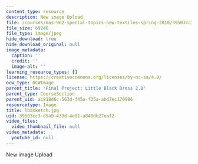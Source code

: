 ```yaml
---
content_type: resource
description: New image Upload
file: /courses/mas-962-special-topics-new-textiles-spring-2010/39503cc3d5a9433d4e81a848db27eaf2_lbdsketch.jpg
file_size: 69246
file_type: image/jpeg
hide_download: true
hide_download_original: null
image_metadata:
  caption: ''
  credit: ''
  image-alt: ''
learning_resource_types: []
license: https://creativecommons.org/licenses/by-nc-sa/4.0/
ocw_type: OCWImage
parent_title: 'Final Project: Little Black Dress 2.0'
parent_type: CourseSection
parent_uid: ac818d6c-563d-f45a-f35a-abd7ec170986
resourcetype: Image
title: lbdsketch.jpg
uid: 39503cc3-d5a9-433d-4e81-a848db27eaf2
video_files:
  video_thumbnail_file: null
video_metadata:
  youtube_id: null
---
```

New image Upload
